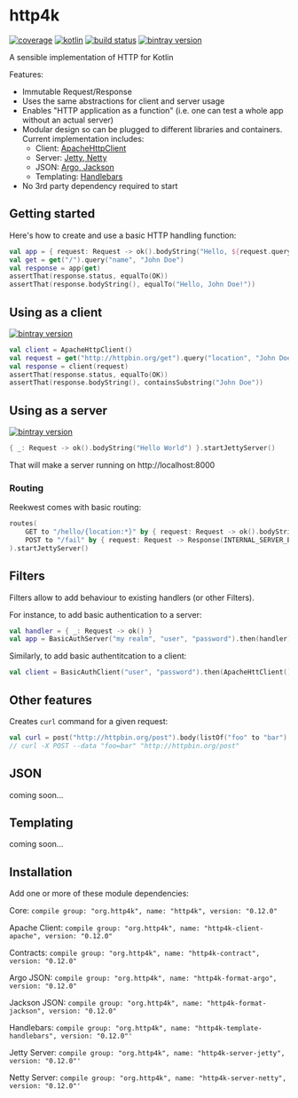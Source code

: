 # http4k

[![coverage](https://coveralls.io/repos/http4k/http4k/badge.svg?branch=master)](https://coveralls.io/github/http4k/http4k?branch=master)
[![kotlin](https://img.shields.io/badge/kotlin-1.1.2-blue.svg)](http://kotlinlang.org)
[![build status](https://travis-ci.org/http4k/http4k.svg?branch=master)](https://travis-ci.org/http4k/http4k)
[![bintray version](https://api.bintray.com/packages/http4k/maven/http4k/images/download.svg)](https://bintray.com/http4k/maven/http4k/_latestVersion)

A sensible implementation of HTTP for Kotlin

Features:
 * Immutable Request/Response
 * Uses the same abstractions for client and server usage
 * Enables "HTTP application as a function" (i.e. one can test a whole app without an actual server)
 * Modular design so can be plugged to different libraries and containers. Current implementation includes:
   * Client: [ApacheHttpClient](#using-as-a-client) 
   * Server: [Jetty, Netty](#using-as-a-server)
   * JSON: [Argo, Jackson](#json)
   * Templating: [Handlebars](#templating)
 * No 3rd party dependency required to start

## Getting started

Here's how to create and use a basic HTTP handling function:

```kotlin
val app = { request: Request -> ok().bodyString("Hello, ${request.query("name")}!") }
val get = get("/").query("name", "John Doe")
val response = app(get)
assertThat(response.status, equalTo(OK))
assertThat(response.bodyString(), equalTo("Hello, John Doe!"))
```

## Using as a client

[![bintray version](https://api.bintray.com/packages/http4k/maven/http4k/images/download.svg)](https://bintray.com/http4k/maven/http4k-client-apache/_latestVersion)

```kotlin
val client = ApacheHttpClient()
val request = get("http://httpbin.org/get").query("location", "John Doe")
val response = client(request)
assertThat(response.status, equalTo(OK))
assertThat(response.bodyString(), containsSubstring("John Doe"))
```

## Using as a server

[![bintray version](https://api.bintray.com/packages/http4k/maven/http4k/images/download.svg)](https://bintray.com/http4k/maven/http4k-server-jetty/_latestVersion)

```kotlin
{ _: Request -> ok().bodyString("Hello World") }.startJettyServer()
```

That will make a server running on http://localhost:8000

### Routing

Reekwest comes with basic routing:

```kotlin
routes(
    GET to "/hello/{location:*}" by { request: Request -> ok().bodyString("Hello, ${request.path("location")}!") },
    POST to "/fail" by { request: Request -> Response(INTERNAL_SERVER_ERROR) }
).startJettyServer()
```

## Filters

Filters allow to add behaviour to existing handlers (or other Filters). 

For instance, to add basic authentication to a server:

```kotlin
val handler = { _: Request -> ok() }
val app = BasicAuthServer("my realm", "user", "password").then(handler)
```

Similarly, to add basic authentitcation to a client:

```kotlin
val client = BasicAuthClient("user", "password").then(ApacheHttClient())
```

## Other features

Creates `curl` command for a given request:

```kotlin
val curl = post("http://httpbin.org/post").body(listOf("foo" to "bar").toBody()).toCurl()
// curl -X POST --data "foo=bar" "http://httpbin.org/post"
```

## JSON

coming soon...

## Templating

coming soon...

## Installation

Add one or more of these module dependencies:


Core: ```compile group: "org.http4k", name: "http4k", version: "0.12.0"```

Apache Client: ```compile group: "org.http4k", name: "http4k-client-apache", version: "0.12.0"```

Contracts: ```compile group: "org.http4k", name: "http4k-contract", version: "0.12.0"```

Argo JSON: ```compile group: "org.http4k", name: "http4k-format-argo", version: "0.12.0"```

Jackson JSON: ```compile group: "org.http4k", name: "http4k-format-jackson", version: "0.12.0"```

Handlebars: ```compile group: "org.http4k", name: "http4k-template-handlebars", version: "0.12.0"'```

Jetty Server: ```compile group: "org.http4k", name: "http4k-server-jetty", version: "0.12.0"'```

Netty Server: ```compile group: "org.http4k", name: "http4k-server-netty", version: "0.12.0"'```
